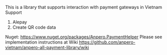 This is a library that supports interaction with payment gateways in Vietnam
Support
1. Alepay
2. Create QR code data

Nuget: https://www.nuget.org/packages/Anpero.PaymentHelper
Please see implementation instructions at Wiki
https://github.com/anpero-vietnam/anpero-all-payment-library/wiki
